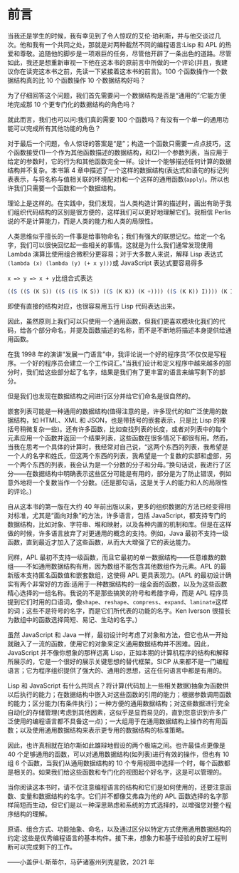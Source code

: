 

# 前言

当我还是学生的时候，我有幸见到了令人惊叹的艾伦·珀利斯，并与他交谈过几次。他和我有一个共同之处，那就是对两种截然不同的编程语言:Lisp 和 APL 的热爱和尊敬。追随他的脚步是一项艰巨的任务，尽管他开辟了一条出色的道路。尽管如此，我还是想重新审视一下他在这本书的原前言中所做的一个评论(并且，我建议你在读完这本书之前，先读一下紧接着这本书的前言)。100 个函数操作一个数据结构真的比 10 个函数操作 10 个数据结构好吗？

为了仔细回答这个问题，我们首先需要问一个数据结构是否是“通用的”:它能方便地完成那 10 个更专门化的数据结构的角色吗？

就此而言，我们也可以问:我们真的需要 100 个函数吗？有没有一个单一的通用功能可以完成所有其他功能的角色？

对于最后一个问题，令人惊讶的答案是“是”；构造一个函数只需要一点点技巧，这个函数接受(1)一个作为其他函数描述的数据结构，和(2)一个参数列表，当应用于给定的参数时，它的行为和其他函数完全一样。设计一个能够描述任何计算的数据结构并不复杂。本书第 4 章中描述了一个这样的数据结构(表达式和语句的标记列表表示，与将名称与值相关联的环境配对)和一个这样的通用函数(`apply`)。所以也许我们只需要一个函数和一个数据结构。

理论上是这样的。在实践中，我们发现，当人类构造计算的描述时，画出有助于我们组织代码结构的区别是很方便的，这样我们可以更好地理解它们。我相信 Perlis 说的不是计算能力，而是人类的能力和人类的局限性。

人类思维似乎擅长的一件事是给事物命名；我们有强大的联想记忆。给定一个名字，我们可以很快回忆起一些相关的事情。这就是为什么我们通常发现使用 Lambda  演算比使用组合微积分更容易；对于大多数人来说，解释 Lisp 表达式`(lambda (x) (lambda (y) (+ x y)))`或 JavaScript 表达式要容易得多

`x => y => x + y`比组合式表达

```js
((S ((S (K S)) ((S ((S (K S)) ((S (K K)) (K +)))) ((S (K K)) I)))) (K I))
```

即使有直接的结构对应，也很容易用五行 Lisp 代码表达出来。

因此，虽然原则上我们可以只使用一个通用函数，但我们更喜欢模块化我们的代码，给各个部分命名，并提及函数描述的名称，而不是不断地将描述本身提供给通用函数。

在我 1998 年的演讲“发展一门语言”中，我评论说一个好的程序员“不仅仅是写程序。一个好的程序员会建立一个工作词汇。”当我们设计和定义程序中越来越多的部分时，我们给这些部分起了名字，结果是我们有了更丰富的语言来编写剩下的部分。

但是我们也发现在数据结构之间进行区分并给它们命名是很自然的。

嵌套列表可能是一种通用的数据结构(值得注意的是，许多现代的和广泛使用的数据结构，如 HTML、XML 和 JSON，也是带括号的嵌套表示，只是比 Lisp 的裸括号稍微复杂一些)。还有许多函数，比如查找列表的长度，或者对列表中的每个元素应用一个函数并返回一个结果列表，这些函数在很多情况下都很有用。然而，当我在思考一个具体的计算时，我经常对自己说，“这两个东西的列表，我希望是一个人的名字和姓氏，但这两个东西的列表，我希望是一个复数的实部和虚部，另一个两个东西的列表，我会认为是一个分数的分子和分母。”换句话说，我进行了区分——在数据结构中明确表示这些区分可能是有用的，部分是为了防止错误，例如意外地将一个复数当作一个分数。(还是那句话，这是关于人的能力和人的局限性的评论。)

自从这本书的第一版在大约 40 年前出版以来，更多的组织数据的方法已经变得相对标准，尤其是“面向对象”的方法，许多语言，包括 JavaScript，都支持专门的数据结构，比如对象、字符串、堆和映射，以及各种内置的机制和库。但是在这样做的时候，许多语言放弃了对更通用的概念的支持。例如，Java 最初不支持一级函数，直到最近才加入了这些函数，从而大大增强了它的表达能力。

同样，APL 最初不支持一级函数，而且它最初的单一数据结构——任意维数的数组——不如通用数据结构有用，因为数组不能包含其他数组作为元素。APL 的最新版本支持匿名函数值和嵌套数组，这使得 APL 更具表现力。(APL 的最初设计确实有两个非常好的方面:适用于一种数据结构的一组全面的函数，以及为这些函数精心选择的一组名称。我说的不是那些搞笑的符号和希腊字母，而是 APL 程序员提到它们时用的口语词，像`shape`、`reshape`、`compress`、`expand`、`laminate`这样的词；这些不是符号的名字，而是它们所代表的功能的名字。Ken Iverson 很擅长为数组中的函数选择简短、易记、生动的名字。)

虽然 JavaScript 和 Java 一样，最初设计时考虑了对象和方法，但它也从一开始就融入了一流的函数，使用它的对象来定义通用数据结构并不困难。因此，JavaScript 并不像你想象的那样远离 Lisp，正如本期的计算机程序的结构和解释所展示的，它是一个很好的展示关键思想的替代框架。SICP 从来都不是一门编程语言；它为程序组织提供了强大的、通用的思想，这在任何语言中都是有用的。

Lisp 和 JavaScript 有什么共同点？将计算(代码加上一些相关数据)抽象为函数供以后执行的能力；在数据结构中嵌入对这些函数的引用的能力；根据参数调用函数的能力；区分能力(有条件执行)；一种方便的通用数据结构；对这些数据进行完全自动化的存储管理(考虑到其他因素，这似乎是显而易见的，直到您意识到许多广泛使用的编程语言都不具备这一点)；一大组用于在通用数据结构上操作的有用函数；以及使用通用数据结构来表示更专用的数据结构的标准策略。

因此，也许真相就在珀尔斯如此雄辩地假设的两个极端之间。也许最佳点更像是 40 个足够通用的函数，可以对通用数据结构(如列表)进行有效的操作，但也有 10 组 6 个函数，当我们从通用数据结构的 10 个专用视图中选择一个时，每个函数都是相关的。如果我们给这些函数和专门化的视图起个好名字，这是可以管理的。

当你阅读这本书时，请不仅注意编程语言的结构和它们是如何使用的，还要注意函数、变量和数据结构的名字。它们并不都像艾弗森为他的 APL 函数选择的名字那样简短而生动，但它们是以一种深思熟虑和系统的方式选择的，以增强您对整个程序结构的理解。

原语、组合方式、功能抽象、命名，以及通过区分以特定方式使用通用数据结构的约定:这些是优秀编程语言的基本构件。接下来，想象力和基于经验的良好工程判断可以完成剩下的工作。

——小盖伊·L·斯蒂尔，马萨诸塞州列克星敦，2021 年
